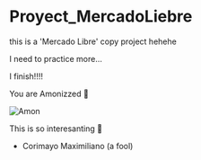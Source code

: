 # Proyect_MercadoLiebre

this is a 'Mercado Libre' copy project hehehe

I need to practice more... 

I finish!!!!

You are Amonizzed 🧐

![Amon](https://media.tenor.com/images/6a9cebd6ad41066c7b8b8b46ede8bfac/tenor.gif)

This is so interesanting 🧐

- Corimayo Maximiliano (a fool)